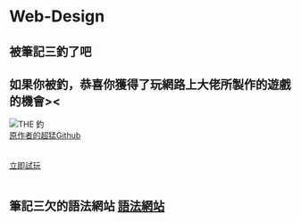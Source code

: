 # Web-Design

## 被筆記三釣了吧

## 如果你被釣，恭喜你獲得了玩網路上大佬所製作的遊戲的機會>< <br>
![THE 釣](https://img.ttshow.tw/images/author/vivian/1(34).jpg "火鍋")  
[原作者的超猛Github](https://github.com/rogeraabbccdd/AsiaGodTone-Hotpot-Game.git)
<br>
<br>
<br>
[立即試玩](https://rogeraabbccdd.github.io/AsiaGodTone-Hotpot-Game/)
<br>
<br>
## 筆記三欠的語法網站 [語法網站](https://www.w3schools.com/)
